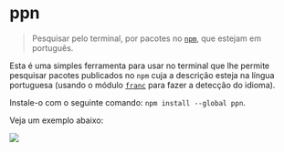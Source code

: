 # ppn

> Pesquisar pelo terminal, por pacotes no [`npm`](https://www.npmjs.com/), que estejam em português.

Esta é uma simples ferramenta para usar no terminal que lhe permite pesquisar pacotes publicados no `npm` cuja a descrição esteja na língua portuguesa (usando o módulo [`franc`](https://github.com/wooorm/franc) para fazer a detecção do idioma).

Instale-o com o seguinte comando: `npm install --global ppn`.

Veja um exemplo abaixo:

![](https://raw.githubusercontent.com/theuves/ppn/master/screenshot.png)
